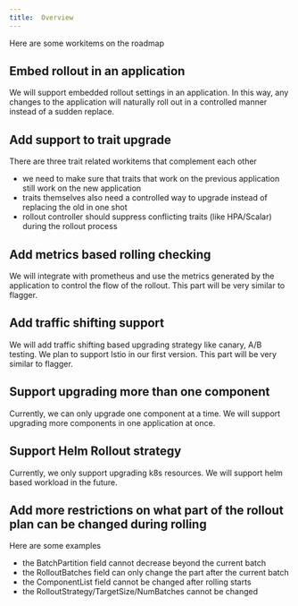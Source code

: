 ```yaml
---
title:  Overview
---
```


Here are some workitems on the roadmap

## Embed rollout in an application

We will support embedded rollout settings in an application. In this way, any changes to the
application will naturally roll out in a controlled manner instead of a sudden replace.

## Add support to trait upgrade

There are three trait related workitems that complement each other

- we need to make sure that traits that work on the previous application still work on the new
  application
- traits themselves also need a controlled way to upgrade instead of replacing the old in one shot
- rollout controller should suppress conflicting traits (like HPA/Scalar) during the rollout process

## Add metrics based rolling checking

We will integrate with prometheus and use the metrics generated by the application to control the
flow of the rollout. This part will be very similar to flagger.

## Add traffic shifting support

We will add traffic shifting based upgrading strategy like canary, A/B testing. We plan to support
Istio in our first version. This part will be very similar to flagger.

## Support upgrading more than one component

Currently, we can only upgrade one component at a time. We will support upgrading more components in
one application at once.

## Support Helm Rollout strategy

Currently, we only support upgrading k8s resources. We will support helm based workload in the
future.

## Add more restrictions on what part of the rollout plan can be changed during rolling

Here are some examples

- the BatchPartition field cannot decrease beyond the current batch
- the RolloutBatches field can only change the part after the current batch
- the ComponentList field cannot be changed after rolling starts
- the RolloutStrategy/TargetSize/NumBatches cannot be changed
